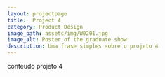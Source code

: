 ```yaml
---
layout: projectpage
title:  Project 4
category: Product Design
image_path: assets/img/W0201.jpg
image_alt: Poster of the graduate show
description: Uma frase simples sobre o projeto 4
---
```


conteudo projeto 4